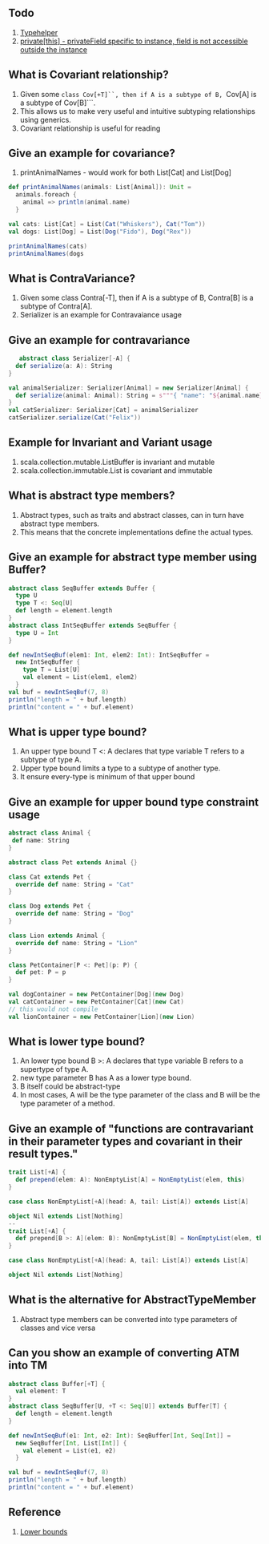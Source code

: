 ## Todo
1. [Typehelper](https://stackoverflow.com/questions/13671734/iteration-over-a-sealed-trait-in-scala/24705126#24705126)
2. [private[this] - privateField specific to instance, field is not accessible outside the instance](https://stackoverflow.com/questions/9698677/privatethis-vs-private)

## What is Covariant relationship?
1. Given some ```class Cov[+T]``, then if A is a subtype of B, ```Cov[A] is a subtype of Cov[B]```.
2. This allows us to make very useful and intuitive subtyping relationships using generics.
3. Covariant relationship is useful for reading

## Give an example for covariance?
1. printAnimalNames - would work for both List[Cat] and List[Dog]
```scala
def printAnimalNames(animals: List[Animal]): Unit =
  animals.foreach {
    animal => println(animal.name)
  }

val cats: List[Cat] = List(Cat("Whiskers"), Cat("Tom"))
val dogs: List[Dog] = List(Dog("Fido"), Dog("Rex"))

printAnimalNames(cats)
printAnimalNames(dogs
```

## What is ContraVariance?
1. Given some class Contra[-T], then if A is a subtype of B, Contra[B] is a subtype of Contra[A].
2. Serializer is an example for Contravaiance usage

## Give an example for contravariance
```scala
   abstract class Serializer[-A] {
  def serialize(a: A): String
}

val animalSerializer: Serializer[Animal] = new Serializer[Animal] {
  def serialize(animal: Animal): String = s"""{ "name": "${animal.name}" }"""
}
val catSerializer: Serializer[Cat] = animalSerializer
catSerializer.serialize(Cat("Felix"))
```

## Example for Invariant and Variant usage
1. scala.collection.mutable.ListBuffer is invariant and mutable
2. scala.collection.immutable.List is covariant and immutable


## What is abstract type members?

1. Abstract types, such as traits and abstract classes, can in turn have abstract type members.
2. This means that the concrete implementations define the actual types.

## Give an example for abstract type member using Buffer?
```scala
abstract class SeqBuffer extends Buffer {
  type U
  type T <: Seq[U]
  def length = element.length
}
abstract class IntSeqBuffer extends SeqBuffer {
  type U = Int
}

def newIntSeqBuf(elem1: Int, elem2: Int): IntSeqBuffer =
  new IntSeqBuffer {
    type T = List[U]
    val element = List(elem1, elem2)
  }
val buf = newIntSeqBuf(7, 8)
println("length = " + buf.length)
println("content = " + buf.element)
```

## What is upper type bound?
1.  An upper type bound T <: A declares that type variable T refers to a subtype of type A.
2.  Upper type bound limits a type to a subtype of another type.
3.  It ensure every-type is minimum of that upper bound

## Give an example for upper bound type constraint usage

```scala
abstract class Animal {
 def name: String
}

abstract class Pet extends Animal {}

class Cat extends Pet {
  override def name: String = "Cat"
}

class Dog extends Pet {
  override def name: String = "Dog"
}

class Lion extends Animal {
  override def name: String = "Lion"
}

class PetContainer[P <: Pet](p: P) {
  def pet: P = p
}

val dogContainer = new PetContainer[Dog](new Dog)
val catContainer = new PetContainer[Cat](new Cat)
// this would not compile
val lionContainer = new PetContainer[Lion](new Lion)
```

## What is lower type bound?
1.  An lower type bound B >: A declares that type variable B refers to a supertype of type A.
2.  new type parameter B has A as a lower type bound.
3.  B itself could be abstract-type
4.  In most cases, A will be the type parameter of the class and B will be the type parameter of a method.


## Give an example of "functions are contravariant in their parameter types and covariant in their result types."

```scala
trait List[+A] {
  def prepend(elem: A): NonEmptyList[A] = NonEmptyList(elem, this)
}

case class NonEmptyList[+A](head: A, tail: List[A]) extends List[A]

object Nil extends List[Nothing]
--
trait List[+A] {
  def prepend[B >: A](elem: B): NonEmptyList[B] = NonEmptyList(elem, this)
}

case class NonEmptyList[+A](head: A, tail: List[A]) extends List[A]

object Nil extends List[Nothing]
```

## What is the alternative for AbstractTypeMember

1. Abstract type members can be converted into type parameters of classes and vice versa

## Can you show an example of converting ATM into TM

```scala
abstract class Buffer[+T] {
  val element: T
}
abstract class SeqBuffer[U, +T <: Seq[U]] extends Buffer[T] {
  def length = element.length
}

def newIntSeqBuf(e1: Int, e2: Int): SeqBuffer[Int, Seq[Int]] =
  new SeqBuffer[Int, List[Int]] {
    val element = List(e1, e2)
  }

val buf = newIntSeqBuf(7, 8)
println("length = " + buf.length)
println("content = " + buf.element)
```
## Reference
1. [Lower bounds](https://docs.scala-lang.org/tour/lower-type-bounds.html)
